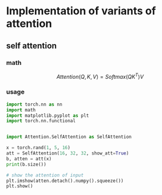 # Implementation of variants of attention

## self attention



### math

$$
Attention(Q,K,V)=Softmax(QK^T)V
$$

### usage

```python
import torch.nn as nn
import math
import matplotlib.pyplot as plt
import torch.nn.functional


import Attention.SelfAttention as SelfAttention

x = torch.rand(1, 5, 16)
att = SelfAttention(16, 32, 32, show_att=True)
b, atten = att(x)
print(b.size())

# show the attention of input
plt.imshow(atten.detach().numpy().squeeze())
plt.show()
```

